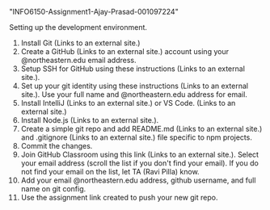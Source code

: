 "INFO6150-Assignment1-Ajay-Prasad-001097224"

Setting up the development environment.

1) Install Git   (Links to an external site.)
2) Create a GitHub (Links to an external site.) account using your @northeastern.edu email address.
3) Setup SSH for GitHub using these instructions (Links to an external site.).
4) Set up your git identity using these instructions (Links to an external site.). Use your full name and @northeastern.edu address for email.
5) Install IntelliJ (Links to an external site.) or VS Code. (Links to an external site.)
6) Install Node.js (Links to an external site.).
7) Create a simple git repo and add README.md (Links to an external site.) and .gitignore (Links to an external site.) file specific to npm projects.
8) Commit the changes.
9) Join GitHub Classroom using this link (Links to an external site.). Select your email address (scroll the list if you don't find your email). If you do not find your email on the list, let TA (Ravi Pilla) know.
10) Add your email @northeastern.edu address, github username, and full name on git config.
11) Use the assignment link created to push your new git repo.